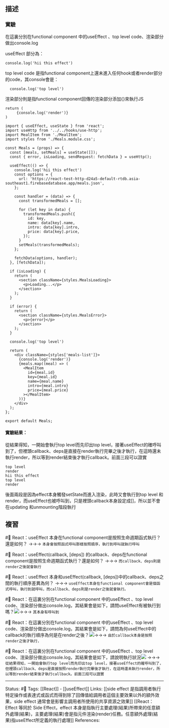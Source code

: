 ## 描述



### 實驗
在這裏分別在functional component 中的useEffect 、top level code、渲染部分做出console.log

useEffect  部分為：
```
console.log('hii this effect')
```

top level code 是指functional component上還未進入任何hook或者render部分的code，其console會是：
```
  console.log('top level')
```

渲染部分則是指functional component回傳的渲染部分添加\{\}來執行JS
```
return (
	 {console.log('render')}
)
```



```
import { useEffect, useState } from 'react';
import useHttp from '../../hooks/use-http';
import MealItem from './MealItem';
import styles from './Meals.module.css';

const Meals = (props) => {
  const [meals, setMeals] = useState([]);
  const { error, isLoading, sendRequest: fetchData } = useHttp();

  useEffect(() => {
    console.log('hii this effect')
    const options = {
      url: 'https://react-test-http-d24a5-default-rtdb.asia-southeast1.firebasedatabase.app/meals.json',
    };

    const handler = (data) => {
      const transformedMeals = [];

      for (let key in data) {
        transformedMeals.push({
          id: key,
          name: data[key].name,
          intro: data[key].intro,
          price: data[key].price,
        });
      }
      setMeals(transformedMeals);
    };

    fetchData(options, handler);
  }, [fetchData]);

  if (isLoading) {
    return (
      <section className={styles.MealsLoading}>
        <p>Loading...</p>
      </section>
    );
  }

  if (error) {
    return (
      <section className={styles.MealsError}>
        <p>{error}</p>
      </section>
    );
  }

  console.log('top level')

  return (
    <div className={styles['meals-list']}>
      {console.log('render')}
      {meals.map((meal) => (
        <MealItem
          id={meal.id}
          key={meal.id}
          name={meal.name}
          intro={meal.intro}
          price={meal.price}
        ></MealItem>
      ))}
    </div>
  );
};

export default Meals;
```

#### 實驗結果：

從結果得知，一開始會執行top level而先印出top level，接著useEffect的確呼叫到了，但裡頭callback、deps是直接在render執行完畢之後才執行，在這時還未執行render，所以等到render結束後才執行callback。前面三段可以證實

```
top level
render
hii this effect
top level
render
```

後面兩段是因為effect本身觸發setState而進入渲染，此時又會執行到top level 和render，而useEffect也被呼叫到，只是裡頭callback本身設定成\[\]，所以並不會在updating 和unmounting階段執行

## 複習

#🧠 React：useEffect 本身在functional component是按照生命週期函式執行？還是如何？ ->->-> `本身會按照函式呼叫那樣按照順序，執行到呼叫就執行呼叫`
<!--SR:!2023-03-06,42,210-->

#🧠 React：useEffect(callback, \[deps\]) 的callback、deps在functional component是按照生命週期函式執行？還是如何？ ->->-> `而callback、deps則是render之後就會執行`
<!--SR:!2023-09-12,193,250-->


#🧠 React：useEffect 本身和useEffect(callback, \[deps\])中的callback、deps之間的執行順序差異為何？ ->->-> `useEffect本身在functional component會是個函式呼叫，執行到就呼叫，而callback、deps則是render之後就會執行。`
<!--SR:!2023-09-12,193,250-->


#🧠 React：在這裏分別在functional component 中的useEffect 、top level code、渲染部分做出console.log，其結果會是如下，請問useEffect有被執行到嗎？![](https://res.cloudinary.com/dqfxgtyoi/image/upload/v1666681597/blog/react/effect/useEffect/useEffect-result_b7qfub.png)->->-> `其本身有呼叫到`
<!--SR:!2023-09-13,194,250-->


#🧠 React：在這裏分別在functional component 中的useEffect 、top level code、渲染部分做出console.log，其結果會是如下，請問為何useEffect中的callback的執行順序為何是在render之後？![](https://res.cloudinary.com/dqfxgtyoi/image/upload/v1666681597/blog/react/effect/useEffect/useEffect-result_b7qfub.png)->->-> `由於callback本身是按照render之後才執行，`
<!--SR:!2023-09-06,189,250-->


#🧠 React：在這裏分別在functional component 中的useEffect 、top level code、渲染部分做出console.log，其結果會是如下，請說明執行狀況![](https://res.cloudinary.com/dqfxgtyoi/image/upload/v1666681597/blog/react/effect/useEffect/useEffect-result_b7qfub.png) ->->-> `從結果得知，一開始會執行top level而先印出top level，接著useEffect的確呼叫到了，但裡頭callback、deps是直接按照render執行完畢後才執行，在這時還未執行render，所以等到render結束後才執行callback。前面三段可以證實`
<!--SR:!2023-08-28,182,250-->



---
Status: #🌱 
Tags:
[[React]] - [[useEffect]]
Links:
[[side effect 是指調用者執行特定操作或表達式或函式而得到除了回傳值給調用者這個主要效果以外的額外效果，side effect 通常會是影響主調用者所使用的共享資源之效果]]
[[React：Effect 等同於 Side Effect，effect 本身是指執行主要處理(結果)所帶來的任意額外處理(結果)，主要處理(結果)會是指元件渲染(render)任務。任意額外處理(結果)指useEffect所定義的執行處理]]
References: